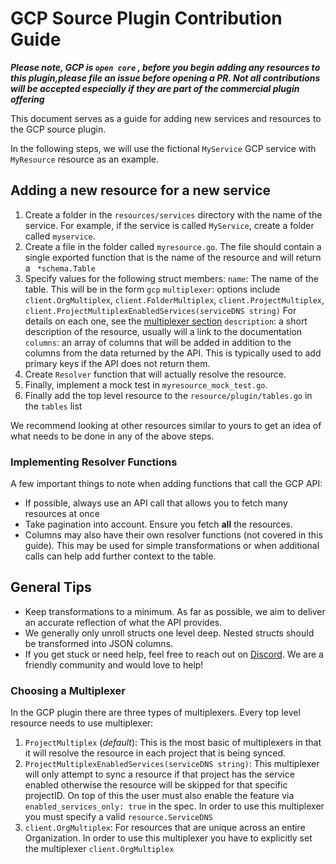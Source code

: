 # GCP Source Plugin Contribution Guide


***Please note, GCP is `open core` , before you begin adding any resources to this plugin,please file an issue before opening a PR. Not all contributions will be accepted especially if they are part of the commercial plugin offering***

This document serves as a guide for adding new services and resources to the GCP source plugin.

In the following steps, we will use the fictional `MyService` GCP service with `MyResource` resource as an example.


##  Adding a new resource for a new service


1. Create a folder in the `resources/services` directory with the name of the service. For example, if the service is called `MyService`, create a folder called `myservice`.
2. Create a file in the folder called `myresource.go`. The file should contain a single exported function that is the name of the resource and will return a ` *schema.Table`
3. Specify values for the following struct members:
   `name`: The name of the table. This will be in the form `gcp` 
   `multiplexer`: options include `client.OrgMultiplex`, `client.FolderMultiplex`, `client.ProjectMultiplex`, `client.ProjectMultiplexEnabledServices(serviceDNS string)` For details on each one, see the [multiplexer section](#choosing-a-multiplexer)
   `description`: a short description of the resource, usually will a link to the documentation
   `columns`: an array of columns that will be added in addition to the columns from the data returned by the API. This is typically used to add primary keys if the API does not return them.
4. Create `Resolver` function that will actually resolve the resource.
5. Finally, implement a mock test in `myresource_mock_test.go`.
6. Finally add the top level resource to the `resource/plugin/tables.go` in the `tables` list

We recommend looking at other resources similar to yours to get an idea of what needs to be done in any of the above steps. 

### Implementing Resolver Functions

A few important things to note when adding functions that call the GCP API:

- If possible, always use an API call that allows you to fetch many resources at once
- Take pagination into account. Ensure you fetch **all** the resources.
- Columns may also have their own resolver functions (not covered in this guide). This may be used for simple transformations or when additional calls can help add further context to the table.

## General Tips

- Keep transformations to a minimum. As far as possible, we aim to deliver an accurate reflection of what the API provides.
- We generally only unroll structs one level deep. Nested structs should be transformed into JSON columns.
- If you get stuck or need help, feel free to reach out on [Discord](https://www.cloudquery.io/discord). We are a friendly community and would love to help!


### Choosing a Multiplexer

In the GCP plugin there are three types of multiplexers. Every top level resource needs to use multiplexer:

1. `ProjectMultiplex` (_default_): This is the most basic of multiplexers in that it will resolve the resource in each project that is being synced. 
2. `ProjectMultiplexEnabledServices(serviceDNS string)`:  This multiplexer will only attempt to sync a resource if that project has the service enabled otherwise the resource will be skipped for that specific projectID. On top of this the user must also enable the feature via `enabled_services_only: true` in the spec. In order to use this multiplexer you must specify a valid `resource.ServiceDNS`
3. `client.OrgMultiplex`: For resources that are unique across an entire Organization. In order to use this multiplexer you have to explicitly set the multiplexer `client.OrgMultiplex`